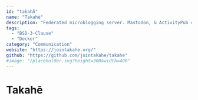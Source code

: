 ```yaml
---
id: "takahÄ"
name: "Takahē"
description: "Federated microblogging server. Mastodon, & ActivityPub compatible."
tags:
  - "BSD-3-Clause"
  - "Docker"
category: "Communication"
website: "https://jointakahe.org/"
github: "https://github.com/jointakahe/takahe"
#image: "/placeholder.svg?height=300&width=400"
---
```


# Takahē
